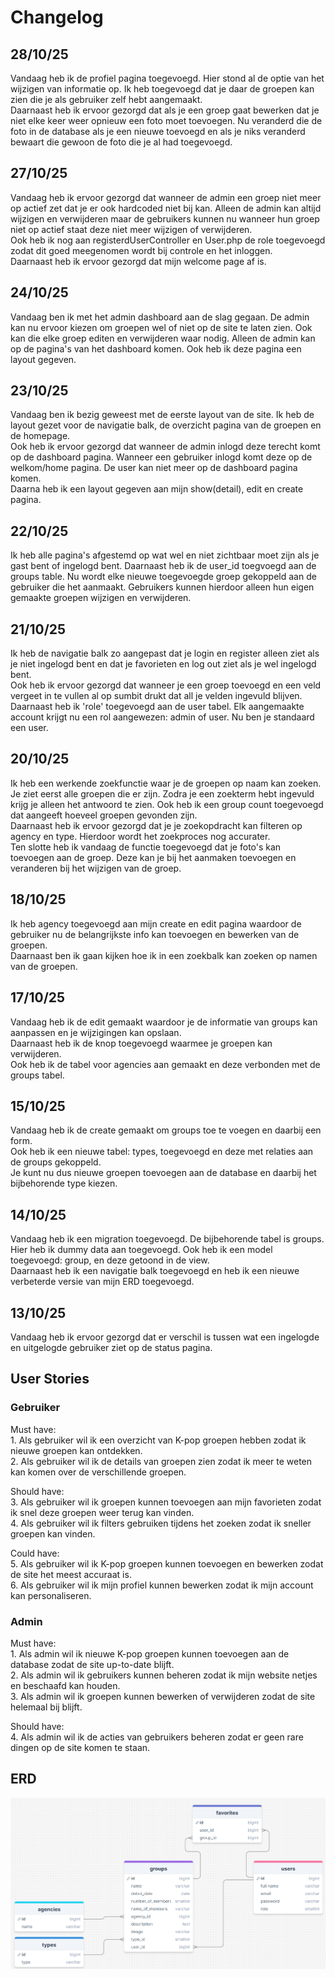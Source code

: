 # Changelog

## 28/10/25

Vandaag heb ik de profiel pagina toegevoegd. Hier stond al de optie van het wijzigen van informatie op. Ik heb
toegevoegd dat je daar de groepen kan zien die je als gebruiker zelf hebt aangemaakt. <br>
Daarnaast heb ik ervoor gezorgd dat als je een groep gaat bewerken dat je niet elke keer weer opnieuw een foto moet
toevoegen. Nu veranderd die de foto in de database als je een nieuwe toevoegd en als je niks veranderd bewaart die
gewoon de foto die je al had toegevoegd.

## 27/10/25

Vandaag heb ik ervoor gezorgd dat wanneer de admin een groep niet meer op actief zet dat je er ook hardcoded niet bij
kan. Alleen de admin kan altijd wijzigen en verwijderen maar de gebruikers kunnen nu wanneer hun groep niet op actief
staat deze niet meer wijzigen of verwijderen. <br>
Ook heb ik nog aan registerdUserController en User.php de role toegevoegd zodat dit goed meegenomen wordt bij controle
en het inloggen.<br>
Daarnaast heb ik ervoor gezorgd dat mijn welcome page af is.

## 24/10/25

Vandaag ben ik met het admin dashboard aan de slag gegaan. De admin kan nu ervoor kiezen om groepen wel of niet op de
site te laten zien. Ook kan die elke groep editen en verwijderen waar nodig. Alleen de admin kan op de pagina's van het
dashboard komen. Ook heb ik deze pagina een layout gegeven.

## 23/10/25

Vandaag ben ik bezig geweest met de eerste layout van de site. Ik heb de layout gezet voor de navigatie balk, de
overzicht pagina van de groepen en de homepage.<br>
Ook heb ik ervoor gezorgd dat wanneer de admin inlogd deze terecht komt op de dashboard pagina. Wanneer een gebruiker
inlogd komt deze op de welkom/home pagina. De user kan niet meer op de dashboard pagina komen. <br>
Daarna heb ik een layout gegeven aan mijn show(detail), edit en create pagina.

## 22/10/25

Ik heb alle pagina's afgestemd op wat wel en niet zichtbaar moet zijn als je gast bent of ingelogd bent. Daarnaast heb
ik de user_id toegvoegd aan de groups table. Nu wordt elke nieuwe toegevoegde groep gekoppeld aan de gebruiker die het
aanmaakt. Gebruikers kunnen hierdoor alleen hun eigen gemaakte groepen wijzigen en verwijderen.

## 21/10/25

Ik heb de navigatie balk zo aangepast dat je login en register alleen ziet als je niet ingelogd bent en dat je
favorieten en log out ziet als je wel ingelogd bent. <br>
Ook heb ik ervoor gezorgd dat wanneer je een groep toevoegd en een veld vergeet in te vullen al op sumbit drukt dat all
je velden ingevuld blijven. <br>
Daarnaast heb ik 'role' toegevoegd aan de user tabel. Elk aangemaakte account krijgt nu een rol aangewezen: admin of
user. Nu ben je standaard een user.

## 20/10/25

Ik heb een werkende zoekfunctie waar je de groepen op naam kan zoeken. <br>
Je ziet eerst alle groepen die er zijn. Zodra je een zoekterm hebt ingevuld krijg je alleen het antwoord te zien. Ook
heb ik een group count toegevoegd dat aangeeft hoeveel groepen gevonden zijn.<br>
Daarnaast heb ik ervoor gezorgd dat je je zoekopdracht kan filteren op agency en type. Hierdoor wordt het zoekproces nog
accurater. <br>
Ten slotte heb ik vandaag de functie toegevoegd dat je foto's kan toevoegen aan de groep. Deze kan je bij het aanmaken
toevoegen en veranderen bij het wijzigen van de groep.

## 18/10/25

Ik heb agency toegevoegd aan mijn create en edit pagina waardoor de gebruiker nu de belangrijkste info kan toevoegen en
bewerken van de groepen. <br>
Daarnaast ben ik gaan kijken hoe ik in een zoekbalk kan zoeken op namen van de groepen.

## 17/10/25

Vandaag heb ik de edit gemaakt waardoor je de informatie van groups kan aanpassen en je wijzigingen kan opslaan. <br>
Daarnaast heb ik de knop toegevoegd waarmee je groepen kan verwijderen. <br>
Ook heb ik de tabel voor agencies aan gemaakt en deze verbonden met de groups tabel.

## 15/10/25

Vandaag heb ik de create gemaakt om groups toe te voegen en daarbij een form. <br>
Ook heb ik een nieuwe tabel: types, toegevoegd en deze met relaties aan de groups gekoppeld. <br>
Je kunt nu dus nieuwe groepen toevoegen aan de database en daarbij het bijbehorende type kiezen.

## 14/10/25

Vandaag heb ik een migration toegevoegd. De bijbehorende tabel is groups. Hier heb ik dummy data aan toegevoegd.
Ook heb ik een model toegevoegd: group, en deze getoond in de view.<br>
Daarnaast heb ik een navigatie balk toegevoegd en heb ik een nieuwe verbeterde versie van mijn ERD toegevoegd.

## 13/10/25

Vandaag heb ik ervoor gezorgd dat er verschil is tussen wat een ingelogde en uitgelogde gebruiker ziet op de status
pagina.

## User Stories

### Gebruiker <br>

Must have:
<br> 1. Als gebruiker wil ik een overzicht van K-pop groepen hebben zodat ik nieuwe groepen kan ontdekken.
<br> 2. Als gebruiker wil ik de details van groepen zien zodat ik meer te weten kan komen over de verschillende groepen.

Should have:
<br> 3. Als gebruiker wil ik groepen kunnen toevoegen aan mijn favorieten zodat ik snel deze groepen weer terug kan
vinden.
<br> 4. Als gebruiker wil ik filters gebruiken tijdens het zoeken zodat ik sneller groepen kan vinden.

Could have:
<br> 5. Als gebruiker wil ik K-pop groepen kunnen toevoegen en bewerken zodat de site het meest accuraat is.
<br> 6. Als gebruiker wil ik mijn profiel kunnen bewerken zodat ik mijn account kan personaliseren.

### Admin <br>

Must have:
<br> 1. Als admin wil ik nieuwe K-pop groepen kunnen toevoegen aan de database zodat de site up-to-date blijft.
<br> 2. Als admin wil ik gebruikers kunnen beheren zodat ik mijn website netjes en beschaafd kan houden.
<br> 3. Als admin wil ik groepen kunnen bewerken of verwijderen zodat de site helemaal bij blijft.

Should have:
<br> 4. Als admin wil ik de acties van gebruikers beheren zodat er geen rare dingen op de site komen te staan.

## ERD

![ERD.png](images/ERD.png)
